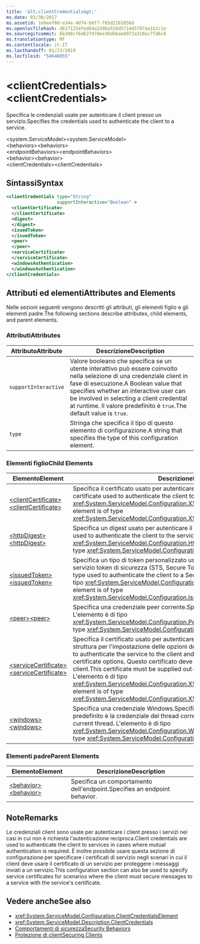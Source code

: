 ```yaml
---
title: '&lt;clientCredentials&gt;'
ms.date: 03/30/2017
ms.assetid: 1e6eef0d-a34e-4d74-b0f7-f65d2181858d
ms.openlocfilehash: d8171254fed64a2d9ba526d5714d5707aa1b1c1e
ms.sourcegitcommit: 6b308cf6d627d78ee36dbbae8972a310ac7fd6c8
ms.translationtype: MT
ms.contentlocale: it-IT
ms.lasthandoff: 01/23/2019
ms.locfileid: "54646055"
---
```

# <a name="ltclientcredentialsgt"></a><span data-ttu-id="9e50c-102">&lt;clientCredentials&gt;</span><span class="sxs-lookup"><span data-stu-id="9e50c-102">&lt;clientCredentials&gt;</span></span>
<span data-ttu-id="9e50c-103">Specifica le credenziali usate per autenticare il client presso un servizio.</span><span class="sxs-lookup"><span data-stu-id="9e50c-103">Specifies the credentials used to authenticate the client to a service.</span></span>  
  
 <span data-ttu-id="9e50c-104">\<system.ServiceModel></span><span class="sxs-lookup"><span data-stu-id="9e50c-104">\<system.ServiceModel></span></span>  
<span data-ttu-id="9e50c-105">\<behaviors></span><span class="sxs-lookup"><span data-stu-id="9e50c-105">\<behaviors></span></span>  
<span data-ttu-id="9e50c-106">\<endpointBehaviors></span><span class="sxs-lookup"><span data-stu-id="9e50c-106">\<endpointBehaviors></span></span>  
<span data-ttu-id="9e50c-107">\<behavior></span><span class="sxs-lookup"><span data-stu-id="9e50c-107">\<behavior></span></span>  
<span data-ttu-id="9e50c-108">\<clientCredentials></span><span class="sxs-lookup"><span data-stu-id="9e50c-108">\<clientCredentials></span></span>  
  
## <a name="syntax"></a><span data-ttu-id="9e50c-109">Sintassi</span><span class="sxs-lookup"><span data-stu-id="9e50c-109">Syntax</span></span>  
  
```xml  
<clientCredentials type="String"
                   supportInteractive="Boolean" >
  <clientCertificate>
  </clientCertificate>
  <digest>
  </digest>
  <isuedToken>
  </isuedToken>
  <peer>
  </peer>
  <serviceCertificate>
  </serviceCertificate>
  <windowsAuthentication>
  </windowsAuthentication>
</clientCredentials>
```  
  
## <a name="attributes-and-elements"></a><span data-ttu-id="9e50c-110">Attributi ed elementi</span><span class="sxs-lookup"><span data-stu-id="9e50c-110">Attributes and Elements</span></span>  
 <span data-ttu-id="9e50c-111">Nelle sezioni seguenti vengono descritti gli attributi, gli elementi figlio e gli elementi padre.</span><span class="sxs-lookup"><span data-stu-id="9e50c-111">The following sections describe attributes, child elements, and parent elements.</span></span>  
  
### <a name="attributes"></a><span data-ttu-id="9e50c-112">Attributi</span><span class="sxs-lookup"><span data-stu-id="9e50c-112">Attributes</span></span>  
  
|<span data-ttu-id="9e50c-113">Attributo</span><span class="sxs-lookup"><span data-stu-id="9e50c-113">Attribute</span></span>|<span data-ttu-id="9e50c-114">Descrizione</span><span class="sxs-lookup"><span data-stu-id="9e50c-114">Description</span></span>|  
|---------------|-----------------|  
|`supportInteractive`|<span data-ttu-id="9e50c-115">Valore booleano che specifica se un utente interattivo può essere coinvolto nella selezione di una credenziale client in fase di esecuzione.</span><span class="sxs-lookup"><span data-stu-id="9e50c-115">A Boolean value that specifies whether an interactive user can be involved in selecting a client credential at runtime.</span></span> <span data-ttu-id="9e50c-116">Il valore predefinito è `true`.</span><span class="sxs-lookup"><span data-stu-id="9e50c-116">The default value is `true`.</span></span>|  
|`type`|<span data-ttu-id="9e50c-117">Stringa che specifica il tipo di questo elemento di configurazione.</span><span class="sxs-lookup"><span data-stu-id="9e50c-117">A string that specifies the type of this configuration element.</span></span>|  
  
### <a name="child-elements"></a><span data-ttu-id="9e50c-118">Elementi figlio</span><span class="sxs-lookup"><span data-stu-id="9e50c-118">Child Elements</span></span>  
  
|<span data-ttu-id="9e50c-119">Elemento</span><span class="sxs-lookup"><span data-stu-id="9e50c-119">Element</span></span>|<span data-ttu-id="9e50c-120">Descrizione</span><span class="sxs-lookup"><span data-stu-id="9e50c-120">Description</span></span>|  
|-------------|-----------------|  
|[<span data-ttu-id="9e50c-121">\<clientCertificate></span><span class="sxs-lookup"><span data-stu-id="9e50c-121">\<clientCertificate></span></span>](../../../../../docs/framework/configure-apps/file-schema/wcf/clientcertificate-of-clientcredentials-element.md)|<span data-ttu-id="9e50c-122">Specifica il certificato usato per autenticare il client presso il servizio.</span><span class="sxs-lookup"><span data-stu-id="9e50c-122">Specifies the certificate used to authenticate the client to the service.</span></span> <span data-ttu-id="9e50c-123">L'elemento è di tipo <xref:System.ServiceModel.Configuration.X509InitiatorCertificateClientElement>.</span><span class="sxs-lookup"><span data-stu-id="9e50c-123">This element is of type <xref:System.ServiceModel.Configuration.X509InitiatorCertificateClientElement>.</span></span>|  
|[<span data-ttu-id="9e50c-124">\<httpDigest></span><span class="sxs-lookup"><span data-stu-id="9e50c-124">\<httpDigest></span></span>](../../../../../docs/framework/configure-apps/file-schema/wcf/httpdigest-element.md)|<span data-ttu-id="9e50c-125">Specifica un digest usato per autenticare il client presso il servizio.</span><span class="sxs-lookup"><span data-stu-id="9e50c-125">Specifies a digest used to authenticate the client to the service.</span></span> <span data-ttu-id="9e50c-126">L'elemento è di tipo <xref:System.ServiceModel.Configuration.HttpDigestClientElement>.</span><span class="sxs-lookup"><span data-stu-id="9e50c-126">This element is of type <xref:System.ServiceModel.Configuration.HttpDigestClientElement>.</span></span>|  
|[<span data-ttu-id="9e50c-127">\<issuedToken></span><span class="sxs-lookup"><span data-stu-id="9e50c-127">\<issuedToken></span></span>](../../../../../docs/framework/configure-apps/file-schema/wcf/issuedtoken.md)|<span data-ttu-id="9e50c-128">Specifica un tipo di token personalizzato usato per autenticare il client presso un servizio token di sicurezza (STS, Secure Token Service).</span><span class="sxs-lookup"><span data-stu-id="9e50c-128">Specifies a custom token type used to authenticate the client to a Secure Token Service (STS).</span></span> <span data-ttu-id="9e50c-129">L'elemento è di tipo <xref:System.ServiceModel.Configuration.IssuedTokenClientElement>.</span><span class="sxs-lookup"><span data-stu-id="9e50c-129">This element is of type <xref:System.ServiceModel.Configuration.IssuedTokenClientElement>.</span></span>|  
|[<span data-ttu-id="9e50c-130">\<peer></span><span class="sxs-lookup"><span data-stu-id="9e50c-130">\<peer></span></span>](../../../../../docs/framework/configure-apps/file-schema/wcf/peer-of-clientcredentials-element.md)|<span data-ttu-id="9e50c-131">Specifica una credenziale peer corrente.</span><span class="sxs-lookup"><span data-stu-id="9e50c-131">Specifies a current peer credential.</span></span> <span data-ttu-id="9e50c-132">L'elemento è di tipo <xref:System.ServiceModel.Configuration.PeerCredentialElement>.</span><span class="sxs-lookup"><span data-stu-id="9e50c-132">This element is of type <xref:System.ServiceModel.Configuration.PeerCredentialElement>.</span></span>|  
|[<span data-ttu-id="9e50c-133">\<serviceCertificate></span><span class="sxs-lookup"><span data-stu-id="9e50c-133">\<serviceCertificate></span></span>](../../../../../docs/framework/configure-apps/file-schema/wcf/servicecertificate-of-clientcredentials-element.md)|<span data-ttu-id="9e50c-134">Specifica il certificato usato per autenticare il servizio presso il client e fornisce una struttura per l'impostazione delle opzioni del certificato.</span><span class="sxs-lookup"><span data-stu-id="9e50c-134">Specifies the certificate used to authenticate the service to the client and provides a structure for setting certificate options.</span></span> <span data-ttu-id="9e50c-135">Questo certificato deve essere fornito fuori banda dal servizio al client.</span><span class="sxs-lookup"><span data-stu-id="9e50c-135">This certificate must be supplied out-of-band from the service to the client.</span></span> <span data-ttu-id="9e50c-136">L'elemento è di tipo <xref:System.ServiceModel.Configuration.X509RecipientCertificateClientElement>.</span><span class="sxs-lookup"><span data-stu-id="9e50c-136">This element is of type <xref:System.ServiceModel.Configuration.X509RecipientCertificateClientElement>.</span></span>|  
|[<span data-ttu-id="9e50c-137">\<windows></span><span class="sxs-lookup"><span data-stu-id="9e50c-137">\<windows></span></span>](../../../../../docs/framework/configure-apps/file-schema/wcf/windows-of-clientcredentials-element.md)|<span data-ttu-id="9e50c-138">Specifica una credenziale Windows.</span><span class="sxs-lookup"><span data-stu-id="9e50c-138">Specifies a Windows credential.</span></span> <span data-ttu-id="9e50c-139">Il valore predefinito è la credenziale del thread corrente.</span><span class="sxs-lookup"><span data-stu-id="9e50c-139">The default is the credential of the current thread.</span></span> <span data-ttu-id="9e50c-140">L'elemento è di tipo <xref:System.ServiceModel.Configuration.WindowsClientElement>.</span><span class="sxs-lookup"><span data-stu-id="9e50c-140">This element is of type <xref:System.ServiceModel.Configuration.WindowsClientElement>.</span></span>|  
  
### <a name="parent-elements"></a><span data-ttu-id="9e50c-141">Elementi padre</span><span class="sxs-lookup"><span data-stu-id="9e50c-141">Parent Elements</span></span>  
  
|<span data-ttu-id="9e50c-142">Elemento</span><span class="sxs-lookup"><span data-stu-id="9e50c-142">Element</span></span>|<span data-ttu-id="9e50c-143">Descrizione</span><span class="sxs-lookup"><span data-stu-id="9e50c-143">Description</span></span>|  
|-------------|-----------------|  
|[<span data-ttu-id="9e50c-144">\<behavior></span><span class="sxs-lookup"><span data-stu-id="9e50c-144">\<behavior></span></span>](../../../../../docs/framework/configure-apps/file-schema/wcf/behavior-of-endpointbehaviors.md)|<span data-ttu-id="9e50c-145">Specifica un comportamento dell'endpoint.</span><span class="sxs-lookup"><span data-stu-id="9e50c-145">Specifies an endpoint behavior.</span></span>|  
  
## <a name="remarks"></a><span data-ttu-id="9e50c-146">Note</span><span class="sxs-lookup"><span data-stu-id="9e50c-146">Remarks</span></span>  
 <span data-ttu-id="9e50c-147">Le credenziali client sono usate per autenticare i client presso i servizi nei casi in cui non è richiesta l'autenticazione reciproca.</span><span class="sxs-lookup"><span data-stu-id="9e50c-147">Client credentials are used to authenticate the client to services in cases where mutual authentication is required.</span></span> <span data-ttu-id="9e50c-148">È inoltre possibile usare questa sezione di configurazione per specificare i certificati di servizio negli scenari in cui il client deve usare il certificato di un servizio per proteggere i messaggi inviati a un servizio.</span><span class="sxs-lookup"><span data-stu-id="9e50c-148">This configuration section can also be used to specify service certificates for scenarios where the client must secure messages to a service with the service's certificate.</span></span>  
  
## <a name="see-also"></a><span data-ttu-id="9e50c-149">Vedere anche</span><span class="sxs-lookup"><span data-stu-id="9e50c-149">See also</span></span>
- <xref:System.ServiceModel.Configuration.ClientCredentialsElement>
- <xref:System.ServiceModel.Description.ClientCredentials>
- [<span data-ttu-id="9e50c-150">Comportamenti di sicurezza</span><span class="sxs-lookup"><span data-stu-id="9e50c-150">Security Behaviors</span></span>](../../../../../docs/framework/wcf/feature-details/security-behaviors-in-wcf.md)
- [<span data-ttu-id="9e50c-151">Protezione di client</span><span class="sxs-lookup"><span data-stu-id="9e50c-151">Securing Clients</span></span>](../../../../../docs/framework/wcf/securing-clients.md)

